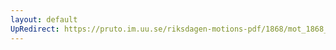 ```yaml
---
layout: default
UpRedirect: https://pruto.im.uu.se/riksdagen-motions-pdf/1868/mot_1868__ak__110.pdf
---
```

